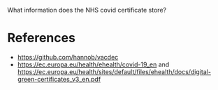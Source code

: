 What information does the NHS covid certificate store?

# References
* https://github.com/hannob/vacdec
* https://ec.europa.eu/health/ehealth/covid-19_en and https://ec.europa.eu/health/sites/default/files/ehealth/docs/digital-green-certificates_v3_en.pdf
